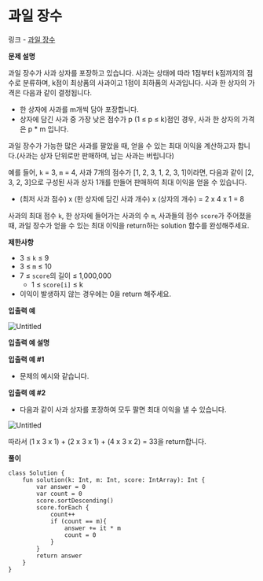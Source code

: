 # 과일 장수

링크 - [과일 장수](https://school.programmers.co.kr/learn/courses/30/lessons/135808)

**문제 설명**

과일 장수가 사과 상자를 포장하고 있습니다. 사과는 상태에 따라 1점부터 k점까지의 점수로 분류하며, k점이 최상품의 사과이고 1점이 최하품의 사과입니다. 사과 한 상자의 가격은 다음과 같이 결정됩니다.

- 한 상자에 사과를 m개씩 담아 포장합니다.
- 상자에 담긴 사과 중 가장 낮은 점수가 p (1 ≤ p ≤ k)점인 경우, 사과 한 상자의 가격은 p * m 입니다.

과일 장수가 가능한 많은 사과를 팔았을 때, 얻을 수 있는 최대 이익을 계산하고자 합니다.(사과는 상자 단위로만 판매하며, 남는 사과는 버립니다)

예를 들어, `k` = 3, `m` = 4, 사과 7개의 점수가 [1, 2, 3, 1, 2, 3, 1]이라면, 다음과 같이 [2, 3, 2, 3]으로 구성된 사과 상자 1개를 만들어 판매하여 최대 이익을 얻을 수 있습니다.

- (최저 사과 점수) x (한 상자에 담긴 사과 개수) x (상자의 개수) = 2 x 4 x 1 = 8

사과의 최대 점수 `k`, 한 상자에 들어가는 사과의 수 `m`, 사과들의 점수 `score`가 주어졌을 때, 과일 장수가 얻을 수 있는 최대 이익을 return하는 solution 함수를 완성해주세요.

****제한사항****

- 3 ≤ `k` ≤ 9
- 3 ≤ `m` ≤ 10
- 7 ≤ `score`의 길이 ≤ 1,000,000
    - 1 ≤ `score[i]` ≤ k
- 이익이 발생하지 않는 경우에는 0을 return 해주세요.

****입출력 예****

![Untitled](%E1%84%80%E1%85%AA%E1%84%8B%E1%85%B5%E1%86%AF%20%E1%84%8C%E1%85%A1%E1%86%BC%E1%84%89%E1%85%AE%2044da6efda87d4da3a6ce9e373b23c57f/Untitled.png)

****입출력 예 설명****

**입출력 예 #1**

- 문제의 예시와 같습니다.

**입출력 예 #2**

- 다음과 같이 사과 상자를 포장하여 모두 팔면 최대 이익을 낼 수 있습니다.

![Untitled](%E1%84%80%E1%85%AA%E1%84%8B%E1%85%B5%E1%86%AF%20%E1%84%8C%E1%85%A1%E1%86%BC%E1%84%89%E1%85%AE%2044da6efda87d4da3a6ce9e373b23c57f/Untitled%201.png)

따라서 (1 x 3 x 1) + (2 x 3 x 1) + (4 x 3 x 2) = 33을 return합니다.

**풀이**

```
class Solution {
    fun solution(k: Int, m: Int, score: IntArray): Int {
        var answer = 0
        var count = 0
        score.sortDescending()
        score.forEach {
            count++
            if (count == m){
                answer += it * m
                count = 0
            }
        }
        return answer
    }
}
```
